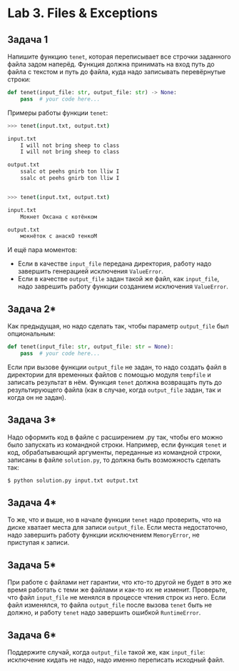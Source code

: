 # Lab 3. Files & Exceptions

## Задача 1

Напишите функцию `tenet`, которая переписывает все строчки заданного файла задом наперёд.
Функция должна принимать на вход путь до файла с текстом и путь до файла, куда надо записывать перевёрнутые строки:
```python
def tenet(input_file: str, output_file: str) -> None:
    pass  # your code here...
```

Примеры работы функции `tenet`:
```bash
>>> tenet(input.txt, output.txt)

input.txt
    I will not bring sheep to class
    I will not bring sheep to class

output.txt
    ssalc ot peehs gnirb ton lliw I
    ssalc ot peehs gnirb ton lliw I


>>> tenet(input.txt, output.txt)

input.txt
    Мокнет Оксана с котёнком

output.txt
    мокнёток с анаскО тенкоМ
```

И ещё пара моментов:

* Если в качестве `input_file` передана директория, работу надо завершить генерацией исключения `ValueError`.
* Если в качестве `output_file` задан такой же файл, как `input_file`, надо заврешить работу функции созданием исключения `ValueError`.

## Задача 2*

Как предыдущая, но надо сделать так, чтобы параметр `output_file` был опциональным:
```python
def tenet(input_file: str, output_file: str = None):
    pass  # your code here...
```

Если при вызове функции `output_file` не задан, то надо создать файл в директории для временных файлов с помощью модуля `tempfile` и записать результат в нём.
Функция `tenet` должна возвращать путь до результирующего файла (как в случае, когда `output_file` задан, так и когда он не задан).


## Задача 3*

Надо оформить код в файле с расширением .py так, чтобы его можно было запускать из командной строки.
Например, если функция `tenet` и код, обрабатывающий аргументы, переданные из командной строки, записаны в файле `solution.py`, то должна быть возможность сделать так:
```bash
$ python solution.py input.txt output.txt
```

## Задача 4*

То же, что и выше, но в начале функции `tenet` надо проверить, что на диске хватает места для записи `output_file`.
Если места недостаточно, надо завершить работу функции исключением `MemoryError`, не приступая к записи.

## Задача 5*

При работе с файлами нет гарантии, что кто-то другой не будет в это же время работать с теми же файлами и как-то их не изменит.
Проверьте, что файл `input_file` не менялся в процессе чтения строк из него.
Если файл изменялся, то файла `output_file` после вызова `tenet` быть не должно, и работу `tenet` надо завершить ошибкой `RuntimeError`.

## Задача 6*

Поддержите случай, когда `output_file` такой же, как `input_file`: исключение кидать не надо, надо именно переписать исходный файл.
